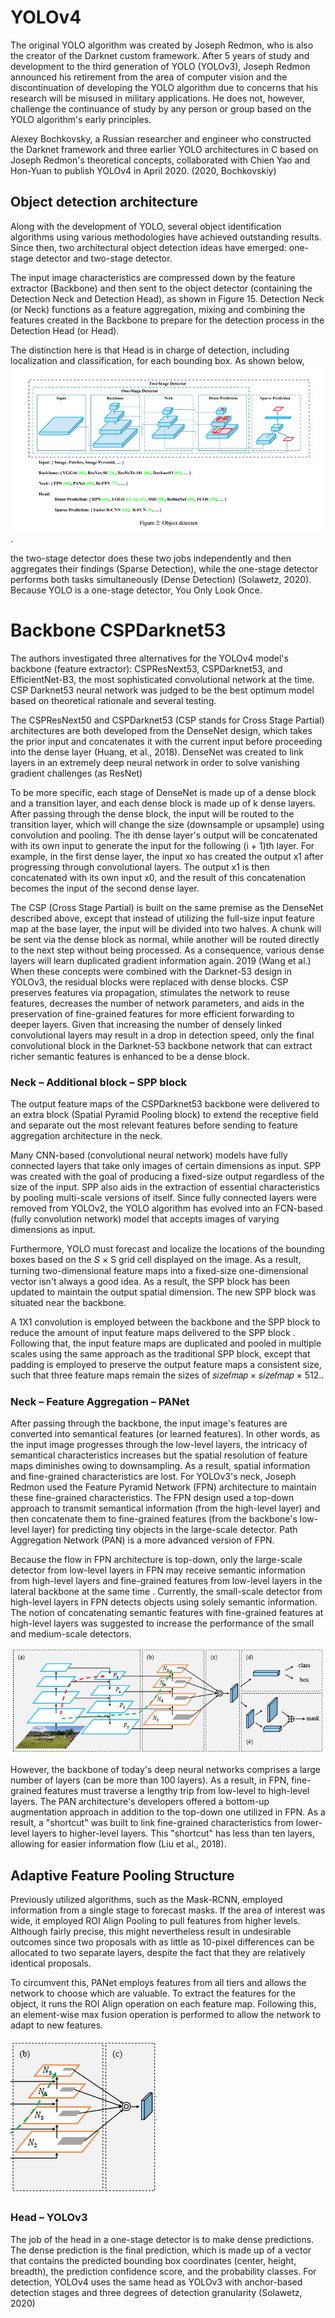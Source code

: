 # YOLOv4
The original YOLO algorithm was created by Joseph Redmon, who is also the creator of the Darknet custom framework.
After 5 years of study and development to the third generation of YOLO (YOLOv3), Joseph Redmon announced his retirement from the area of computer vision and the discontinuation of developing the YOLO algorithm due to concerns that his research will be misused in military applications.
He does not, however, challenge the continuance of study by any person or group based on the YOLO algorithm's early principles.

Alexey Bochkovsky, a Russian researcher and engineer who constructed the Darknet framework and three earlier YOLO architectures in C based on Joseph Redmon's theoretical concepts, collaborated with Chien Yao and Hon-Yuan to publish YOLOv4 in April 2020.
(2020, Bochkovskiy) 
## Object detection architecture
Along with the development of YOLO, several object identification algorithms using various methodologies have achieved outstanding results.
Since then, two architectural object detection ideas have emerged: one-stage detector and two-stage detector.

The input image characteristics are compressed down by the feature extractor (Backbone) and then sent to the object detector (containing the Detection Neck and Detection Head), as shown in Figure 15.
Detection Neck (or Neck) functions as a feature aggregation, mixing and combining the features created in the Backbone to prepare for the detection process in the Detection Head (or Head).

The distinction here is that Head is in charge of detection, including localization and classification, for each bounding box.
As shown below,![source](https://github.com/adrienpayong/object-detection/blob/main/Capture1.PNG).

the two-stage detector does these two jobs independently and then aggregates their findings (Sparse Detection), while the one-stage detector performs both tasks simultaneously (Dense Detection) (Solawetz, 2020).
Because YOLO is a one-stage detector, You Only Look Once. 
# Backbone CSPDarknet53 

The authors investigated three alternatives for the YOLOv4 model's backbone (feature extractor): CSPResNext53, CSPDarknet53, and EfficientNet-B3, the most sophisticated convolutional network at the time.
CSP Darknet53 neural network was judged to be the best optimum model based on theoretical rationale and several testing.


The CSPResNext50 and CSPDarknet53 (CSP stands for Cross Stage Partial) architectures are both developed from the DenseNet design, which takes the prior input and concatenates it with the current input before proceeding into the dense layer (Huang, et al., 2018).
DenseNet was created to link layers in an extremely deep neural network in order to solve vanishing gradient challenges (as ResNet)


To be more specific, each stage of DenseNet is made up of a dense block and a transition layer, and each dense block is made up of k dense layers.
After passing through the dense block, the input will be routed to the transition layer, which will change the size (downsample or upsample) using convolution and pooling.
The ith dense layer's output will be concatenated with its own input to generate the input for the following (i + 1)th layer.
For example, in the first dense layer, the input xo has created the output x1 after progressing through convolutional layers.
The output x1 is then concatenated with its own input x0, and the result of this concatenation becomes the input of the second dense layer. 

The CSP (Cross Stage Partial) is built on the same premise as the DenseNet described above, except that instead of utilizing the full-size input feature map at the base layer, the input will be divided into two halves.
A chunk will be sent via the dense block as normal, while another will be routed directly to the next step without being processed.
As a consequence, various dense layers will learn duplicated gradient information again.
2019 (Wang et al.) 
When these concepts were combined with the Darknet-53 design in YOLOv3, the residual blocks were replaced with dense blocks.
CSP preserves features via propagation, stimulates the network to reuse features, decreases the number of network parameters, and aids in the preservation of fine-grained features for more efficient forwarding to deeper layers.
Given that increasing the number of densely linked convolutional layers may result in a drop in detection speed, only the final convolutional block in the Darknet-53 backbone network that can extract richer semantic features is enhanced to be a dense block. 
### Neck – Additional block – SPP block

The output feature maps of the CSPDarknet53 backbone were delivered to an extra block (Spatial Pyramid Pooling block) to extend the receptive field and separate out the most relevant features before sending to feature aggregation architecture in the neck.

Many CNN-based (convolutional neural network) models have fully connected layers that take only images of certain dimensions as input.
SPP was created with the goal of producing a fixed-size output regardless of the size of the input.
SPP also aids in the extraction of essential characteristics by pooling multi-scale versions of itself.
Since fully connected layers were removed from YOLOv2, the YOLO algorithm has evolved into an FCN-based (fully convolution network) model that accepts images of varying dimensions as input. 

Furthermore, YOLO must forecast and localize the locations of the bounding boxes based on the 𝑆 × S grid cell displayed on the image.
As a result, turning two-dimensional feature maps into a fixed-size one-dimensional vector isn't always a good idea.
As a result, the SPP block has been updated to maintain the output spatial dimension.
The new SPP block was situated near the backbone.

A 1X1 convolution is employed between the backbone and the SPP block to reduce the amount of input feature maps delivered to the SPP block .
Following that, the input feature maps are duplicated and pooled in multiple scales using the same approach as the traditional SPP block, except that padding is employed to preserve the output feature maps a consistent size, such that three feature maps remain the sizes of 𝑠𝑖𝑧𝑒𝑓𝑚𝑎𝑝 × 𝑠𝑖𝑧𝑒𝑓𝑚𝑎𝑝 × 512.. 
### Neck – Feature Aggregation – PANet
After passing through the backbone, the input image's features are converted into semantical features (or learned features).
In other words, as the input image progresses through the low-level layers, the intricacy of semantical characteristics increases but the spatial resolution of feature maps diminishes owing to downsampling.
As a result, spatial information and fine-grained characteristics are lost.
For YOLOv3's neck, Joseph Redmon used the Feature Pyramid Network (FPN) architecture to maintain these fine-grained characteristics.
The FPN design used a top-down approach to transmit semantical information (from the high-level layer) and then concatenate them to fine-grained features (from the backbone's low-level layer) for predicting tiny objects in the large-scale detector.
Path Aggregation Network (PAN) is a more advanced version of FPN.

Because the flow in FPN architecture is top-down, only the large-scale detector from low-level layers in FPN may receive semantic information from high-level layers and fine-grained features from low-level layers in the lateral backbone at the same time .
Currently, the small-scale detector from high-level layers in FPN detects objects using solely semantic information.
The notion of concatenating semantic features with fine-grained features at high-level layers was suggested to increase the performance of the small and medium-scale detectors.

![source](https://github.com/adrienpayong/object-detection/blob/main/path.PNG)

However, the backbone of today's deep neural networks comprises a large number of layers (can be more than 100 layers).
As a result, in FPN, fine-grained features must traverse a lengthy trip from low-level to high-level layers.
The PAN architecture's developers offered a bottom-up augmentation approach in addition to the top-down one utilized in FPN.
As a result, a "shortcut" was built to link fine-grained characteristics from lower-level layers to higher-level layers.
This "shortcut" has less than ten layers, allowing for easier information flow (Liu et al., 2018). 
## Adaptive Feature Pooling Structure 
Previously utilized algorithms, such as the Mask-RCNN, employed information from a single stage to forecast masks.
If the area of interest was wide, it employed ROI Align Pooling to pull features from higher levels.
Although fairly precise, this might nevertheless result in undesirable outcomes since two proposals with as little as 10-pixel differences can be allocated to two separate layers, despite the fact that they are relatively identical proposals.

To circumvent this, PANet employs features from all tiers and allows the network to choose which are valuable.
To extract the features for the object, it runs the ROI Align operation on each feature map.
Following this, an element-wise max fusion operation is performed to allow the network to adapt to new features.

![source](https://github.com/adrienpayong/object-detection/blob/main/Capture7.PNG)

### Head – YOLOv3
The job of the head in a one-stage detector is to make dense predictions.
The dense prediction is the final prediction, which is made up of a vector that contains the predicted bounding box coordinates (center, height, breadth), the prediction confidence score, and the probability classes.
For detection, YOLOv4 uses the same head as YOLOv3 with anchor-based detection stages and three degrees of detection granularity (Solawetz, 2020) 
